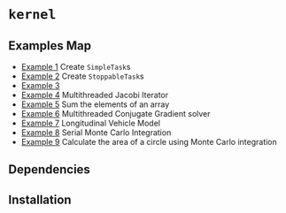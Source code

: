 # ```kernel```


## Examples Map

- <a href="https://github.com/pockerman/compute_engine/tree/master/kernel/examples/example_1">Example 1</a> Create ```SimpleTask```s
- <a href="https://github.com/pockerman/compute_engine/tree/master/kernel/examples/example_2">Example 2</a> Create  ```StoppableTask```s
- <a href="https://github.com/pockerman/compute_engine/tree/master/kernel/examples/example_3">Example 3</a>
- <a href="https://github.com/pockerman/compute_engine/tree/master/kernel/examples/example_4">Example 4</a> Multithreaded Jacobi Iterator
- <a href="https://github.com/pockerman/compute_engine/tree/master/kernel/examples/example_5">Example 5</a> Sum the elements of an array 
- <a href="https://github.com/pockerman/compute_engine/tree/master/kernel/examples/example_6">Example 6</a> Multithreaded Conjugate Gradient solver
- <a href="#">Example 7</a> Longitudinal Vehicle Model
- <a href="https://github.com/pockerman/compute_engine/blob/master/kernel/examples/example_8">Example 8</a> Serial Monte Carlo Integration
- <a href="kernel/examples/example_9">Example 9</a> Calculate the area of a circle using Monte Carlo integration

## Dependencies

## Installation


